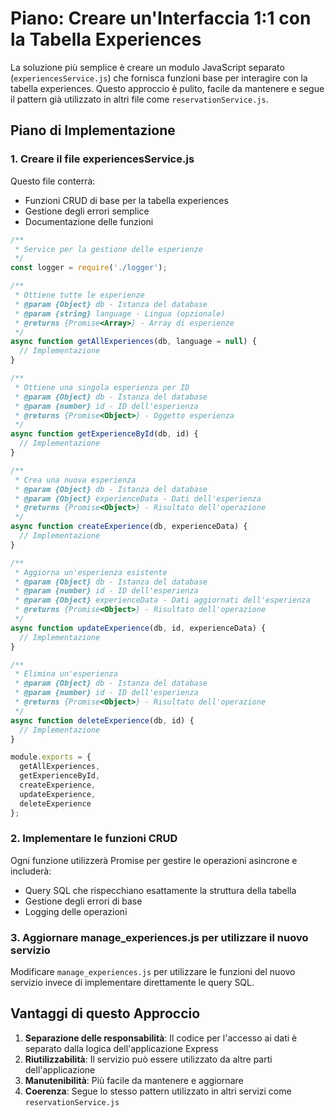 # Piano: Creare un'Interfaccia 1:1 con la Tabella Experiences

La soluzione più semplice è creare un modulo JavaScript separato (`experiencesService.js`) che fornisca funzioni base per interagire con la tabella experiences. Questo approccio è pulito, facile da mantenere e segue il pattern già utilizzato in altri file come `reservationService.js`.

## Piano di Implementazione

### 1. Creare il file experiencesService.js

Questo file conterrà:
- Funzioni CRUD di base per la tabella experiences
- Gestione degli errori semplice
- Documentazione delle funzioni

```javascript
/**
 * Service per la gestione delle esperienze
 */
const logger = require('./logger');

/**
 * Ottiene tutte le esperienze
 * @param {Object} db - Istanza del database
 * @param {string} language - Lingua (opzionale)
 * @returns {Promise<Array>} - Array di esperienze
 */
async function getAllExperiences(db, language = null) {
  // Implementazione
}

/**
 * Ottiene una singola esperienza per ID
 * @param {Object} db - Istanza del database
 * @param {number} id - ID dell'esperienza
 * @returns {Promise<Object>} - Oggetto esperienza
 */
async function getExperienceById(db, id) {
  // Implementazione
}

/**
 * Crea una nuova esperienza
 * @param {Object} db - Istanza del database
 * @param {Object} experienceData - Dati dell'esperienza
 * @returns {Promise<Object>} - Risultato dell'operazione
 */
async function createExperience(db, experienceData) {
  // Implementazione
}

/**
 * Aggiorna un'esperienza esistente
 * @param {Object} db - Istanza del database
 * @param {number} id - ID dell'esperienza
 * @param {Object} experienceData - Dati aggiornati dell'esperienza
 * @returns {Promise<Object>} - Risultato dell'operazione
 */
async function updateExperience(db, id, experienceData) {
  // Implementazione
}

/**
 * Elimina un'esperienza
 * @param {Object} db - Istanza del database
 * @param {number} id - ID dell'esperienza
 * @returns {Promise<Object>} - Risultato dell'operazione
 */
async function deleteExperience(db, id) {
  // Implementazione
}

module.exports = {
  getAllExperiences,
  getExperienceById,
  createExperience,
  updateExperience,
  deleteExperience
};
```

### 2. Implementare le funzioni CRUD

Ogni funzione utilizzerà Promise per gestire le operazioni asincrone e includerà:
- Query SQL che rispecchiano esattamente la struttura della tabella
- Gestione degli errori di base
- Logging delle operazioni

### 3. Aggiornare manage_experiences.js per utilizzare il nuovo servizio

Modificare `manage_experiences.js` per utilizzare le funzioni del nuovo servizio invece di implementare direttamente le query SQL.

## Vantaggi di questo Approccio

1. **Separazione delle responsabilità**: Il codice per l'accesso ai dati è separato dalla logica dell'applicazione Express
2. **Riutilizzabilità**: Il servizio può essere utilizzato da altre parti dell'applicazione
3. **Manutenibilità**: Più facile da mantenere e aggiornare
4. **Coerenza**: Segue lo stesso pattern utilizzato in altri servizi come `reservationService.js`
